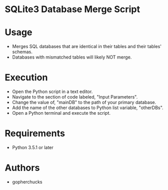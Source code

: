 SQLite3 Database Merge Script
================================






Usage
=====

* Merges SQL databases that are identical in their tables and their tables' schemas.
* Databases with mismatched tables will likely NOT merge.



Execution
=========

* Open the Python script in a text editor.
* Navigate to the section of code labeled, "Input Parameters".
* Change the value of, "mainDB" to the path of your primary database.
* Add the name of the other databases to Python list variable, "otherDBs".
* Open a Python terminal and execute the script.



Requirements
============

* Python 3.5.1 or later



Authors
=======

* gopherchucks
